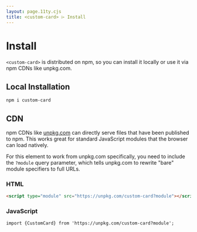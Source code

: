 ```yaml
---
layout: page.11ty.cjs
title: <custom-card> ⌲ Install
---
```


# Install

`<custom-card>` is distributed on npm, so you can install it locally or use it via npm CDNs like unpkg.com.

## Local Installation

```bash
npm i custom-card
```

## CDN

npm CDNs like [unpkg.com]() can directly serve files that have been published to npm. This works great for standard JavaScript modules that the browser can load natively.

For this element to work from unpkg.com specifically, you need to include the `?module` query parameter, which tells unpkg.com to rewrite "bare" module specifiers to full URLs.

### HTML

```html
<script type="module" src="https://unpkg.com/custom-card?module"></script>
```

### JavaScript

```html
import {CustomCard} from 'https://unpkg.com/custom-card?module';
```
